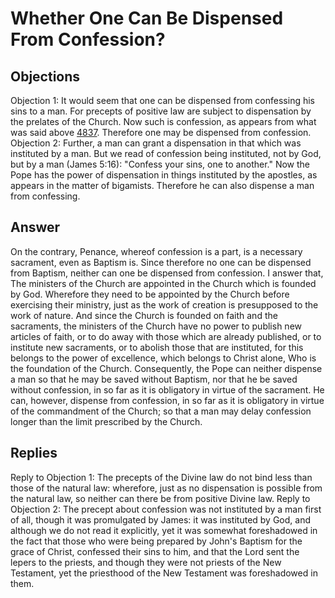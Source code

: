 # Whether One Can Be Dispensed From Confession?
## Objections
Objection 1: It would seem that one can be dispensed from confessing his sins to a man. For precepts of positive law are subject to dispensation by the prelates of the Church. Now such is confession, as appears from what was said above [4837](A[3]). Therefore one may be dispensed from confession.
Objection 2: Further, a man can grant a dispensation in that which was instituted by a man. But we read of confession being instituted, not by God, but by a man (James 5:16): "Confess your sins, one to another." Now the Pope has the power of dispensation in things instituted by the apostles, as appears in the matter of bigamists. Therefore he can also dispense a man from confessing.
## Answer
On the contrary, Penance, whereof confession is a part, is a necessary sacrament, even as Baptism is. Since therefore no one can be dispensed from Baptism, neither can one be dispensed from confession.
I answer that, The ministers of the Church are appointed in the Church which is founded by God. Wherefore they need to be appointed by the Church before exercising their ministry, just as the work of creation is presupposed to the work of nature. And since the Church is founded on faith and the sacraments, the ministers of the Church have no power to publish new articles of faith, or to do away with those which are already published, or to institute new sacraments, or to abolish those that are instituted, for this belongs to the power of excellence, which belongs to Christ alone, Who is the foundation of the Church. Consequently, the Pope can neither dispense a man so that he may be saved without Baptism, nor that he be saved without confession, in so far as it is obligatory in virtue of the sacrament. He can, however, dispense from confession, in so far as it is obligatory in virtue of the commandment of the Church; so that a man may delay confession longer than the limit prescribed by the Church.
## Replies
Reply to Objection 1: The precepts of the Divine law do not bind less than those of the natural law: wherefore, just as no dispensation is possible from the natural law, so neither can there be from positive Divine law.
Reply to Objection 2: The precept about confession was not instituted by a man first of all, though it was promulgated by James: it was instituted by God, and although we do not read it explicitly, yet it was somewhat foreshadowed in the fact that those who were being prepared by John's Baptism for the grace of Christ, confessed their sins to him, and that the Lord sent the lepers to the priests, and though they were not priests of the New Testament, yet the priesthood of the New Testament was foreshadowed in them.